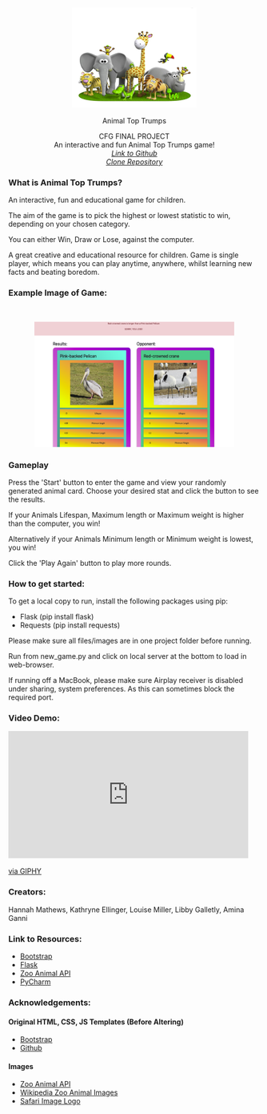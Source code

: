 <br />
<p align="center">
    <img src="static/safari.png" alt="safari_logo" width="250" height="200">
  </p>

  <p align="center">Animal Top Trumps
<p align="center">
    CFG FINAL PROJECT<br>
An interactive and fun Animal Top Trumps game!<br>
<a href="https://github.com/hanmat44/CFGFinalProject"><i>Link to Github</i></a>
<a href="https://github.com/hanmat44/CFGFinalProject.git"><i><br>Clone Repository</i></a>
    </p>

### What is Animal Top Trumps?

An interactive, fun and educational game for children.

The aim of the game is to pick the highest or lowest statistic to win, depending on your chosen category.

You can either Win, Draw or Lose, against the computer.

A great creative and educational resource for children. Game is single player, which means you can play anytime, anywhere, whilst learning new facts and beating boredom.

### Example Image of Game:
<br>
<p align="center">
    <img src="static/example.png" alt="safari_logo" width="400" height="250">
  </p>

### Gameplay

Press the 'Start' button to enter the game and view your randomly generated animal card.
Choose your desired stat and click the button to see the results.

If your Animals Lifespan, Maximum length or Maximum weight is higher than the computer, you win!

Alternatively if your Animals Minimum length or Minimum weight is lowest, you win!

Click the 'Play Again' button to play more rounds.

### How to get started:

To get a local copy to run, install the following packages using pip:

- Flask (pip install flask)
- Requests (pip install requests)

Please make sure all files/images are in one project folder before running. 

Run from new_game.py and click on local server at the bottom to load in web-browser.

If running off a MacBook, please make sure Airplay receiver is disabled under sharing, system preferences.
As this can sometimes block the required port. 

### Video Demo:

<iframe src="https://giphy.com/embed/Z3fxcv71VS2LkqLbwp" width="480" height="254" frameBorder="0" class="giphy-embed" allowFullScreen></iframe><p><a href="https://giphy.com/gifs/Z3fxcv71VS2LkqLbwp">via GIPHY</a></p>

### Creators:

Hannah Mathews, Kathryne Ellinger, Louise Miller, Libby Galletly, Amina Ganni

### Link to Resources:

- [Bootstrap](https://getbootstrap.com)
- [Flask](https://flask.palletsprojects.com)
- [Zoo Animal API](https://zoo-animal-api.herokuapp.com)
- [PyCharm](https://www.jetbrains.com/pycharm/)

### Acknowledgements:

#### Original HTML, CSS, JS Templates (Before Altering)
- [Bootstrap](https://getbootstrap.com)
- [Github](https://github.com/catprior/pokemon-top-trumps)

#### Images
- [Zoo Animal API](https://zoo-animal-api.herokuapp.com)
- [Wikipedia Zoo Animal Images](https://www.wikipedia.com)
- [Safari Image Logo](https://ih0.redbubble.net/image.366065656.8788/flat,1000x1000,075,f.u3.jpg)




